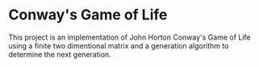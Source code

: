 Conway's Game of Life
===

This project is an implementation of John Horton Conway's Game of Life using a finite two dimentional matrix and a generation algorithm to determine the next generation.

